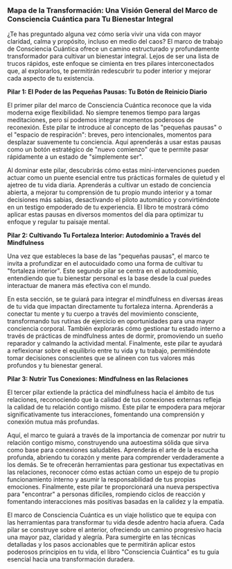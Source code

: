 ### Mapa de la Transformación: Una Visión General del Marco de Consciencia Cuántica para Tu Bienestar Integral
¿Te has preguntado alguna vez cómo sería vivir una vida con mayor claridad, calma y propósito, incluso en medio del caos? El marco de trabajo de Consciencia Cuántica ofrece un camino estructurado y profundamente transformador para cultivar un bienestar integral. Lejos de ser una lista de trucos rápidos, este enfoque se cimienta en tres pilares interconectados que, al explorarlos, te permitirán redescubrir tu poder interior y mejorar cada aspecto de tu existencia.

**Pilar 1: El Poder de las Pequeñas Pausas: Tu Botón de Reinicio Diario**

El primer pilar del marco de Consciencia Cuántica reconoce que la vida moderna exige flexibilidad. No siempre tenemos tiempo para largas meditaciones, pero sí podemos integrar momentos poderosos de reconexión. Este pilar te introduce al concepto de las "pequeñas pausas" o el "espacio de respiración": breves, pero intencionales, momentos para desplazar suavemente tu conciencia. Aquí aprenderás a usar estas pausas como un botón estratégico de "nuevo comienzo" que te permite pasar rápidamente a un estado de "simplemente ser".

Al dominar este pilar, descubrirás cómo estas mini-intervenciones pueden actuar como un puente esencial entre tus prácticas formales de quietud y el ajetreo de tu vida diaria. Aprenderás a cultivar un estado de conciencia abierta, a mejorar tu comprensión de tu propio mundo interior y a tomar decisiones más sabias, desactivando el piloto automático y convirtiéndote en un testigo empoderado de tu experiencia. El libro te mostrará cómo aplicar estas pausas en diversos momentos del día para optimizar tu enfoque y regular tu paisaje mental.

**Pilar 2: Cultivando Tu Fortaleza Interior: Autodominio a Través del Mindfulness**

Una vez que estableces la base de las "pequeñas pausas", el marco te invita a profundizar en el autocuidado como una forma de cultivar tu "fortaleza interior". Este segundo pilar se centra en el autodominio, entendiendo que tu bienestar personal es la base desde la cual puedes interactuar de manera más efectiva con el mundo.

En esta sección, se te guiará para integrar el mindfulness en diversas áreas de tu vida que impactan directamente tu fortaleza interna. Aprenderás a conectar tu mente y tu cuerpo a través del movimiento consciente, transformando tus rutinas de ejercicio en oportunidades para una mayor conciencia corporal. También explorarás cómo gestionar tu estado interno a través de prácticas de mindfulness antes de dormir, promoviendo un sueño reparador y calmando la actividad mental. Finalmente, este pilar te ayudará a reflexionar sobre el equilibrio entre tu vida y tu trabajo, permitiéndote tomar decisiones conscientes que se alineen con tus valores más profundos y tu bienestar general.

**Pilar 3: Nutrir Tus Conexiones: Mindfulness en las Relaciones**

El tercer pilar extiende la práctica del mindfulness hacia el ámbito de tus relaciones, reconociendo que la calidad de tus conexiones externas refleja la calidad de tu relación contigo mismo. Este pilar te empodera para mejorar significativamente tus interacciones, fomentando una comprensión y conexión mutua más profundas.

Aquí, el marco te guiará a través de la importancia de comenzar por nutrir tu relación contigo mismo, construyendo una autoestima sólida que sirva como base para conexiones saludables. Aprenderás el arte de la escucha profunda, abriendo tu corazón y mente para comprender verdaderamente a los demás. Se te ofrecerán herramientas para gestionar tus expectativas en las relaciones, reconocer cómo estas actúan como un espejo de tu propio funcionamiento interno y asumir la responsabilidad de tus propias emociones. Finalmente, este pilar te proporcionará una nueva perspectiva para "encontrar" a personas difíciles, rompiendo ciclos de reacción y fomentando interacciones más positivas basadas en la calidez y la empatía.

El marco de Consciencia Cuántica es un viaje holístico que te equipa con las herramientas para transformar tu vida desde adentro hacia afuera. Cada pilar se construye sobre el anterior, ofreciendo un camino progresivo hacia una mayor paz, claridad y alegría. Para sumergirte en las técnicas detalladas y los pasos accionables que te permitirán aplicar estos poderosos principios en tu vida, el libro "Consciencia Cuántica" es tu guía esencial hacia una transformación duradera.